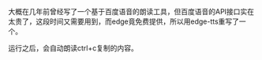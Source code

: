 大概在几年前曾经写了一个基于百度语音的朗读工具，但百度语音的API接口实在太贵了，这段时间又需要用到，而edge竟免费提供，所以用edge-tts重写了一个。

运行之后，会自动朗读ctrl+c复制的内容。

